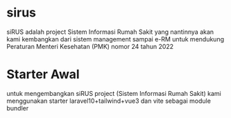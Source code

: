 # sirus
siRUS adalah project Sistem Informasi  Rumah Sakit yang nantinnya akan kami kembangkan dari sistem management sampai e-RM untuk mendukung  Peraturan Menteri Kesehatan (PMK) nomor 24 tahun 2022 

# Starter Awal 
untuk mengembangkan siRUS project (Sistem Informasi  Rumah Sakit) kami menggunakan starter laravel10+tailwind+vue3 dan vite sebagai module bundler

